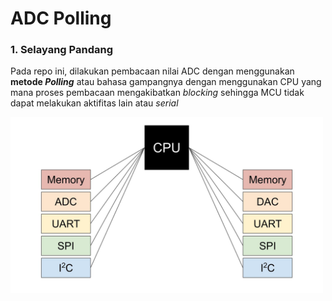 # ADC Polling

### 1. Selayang Pandang
Pada repo ini, dilakukan pembacaan nilai ADC dengan menggunakan **metode _Polling_** atau bahasa gampangnya dengan menggunakan CPU yang mana proses pembacaan mengakibatkan *blocking* sehingga MCU tidak dapat melakukan aktifitas lain atau *serial*

<img src="./asset/EntireSystem.jpeg" width="500">

